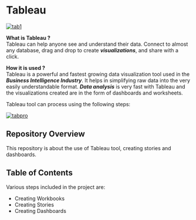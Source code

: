 # Tableau
[![tab1](https://raw.githubusercontent.com/BhaktiPrabhakar/TableauProject/master/images/tab1.png "tab1")](https://raw.githubusercontent.com/BhaktiPrabhakar/TableauProject/master/images/tab1.png "tab1")


__What is Tableau ?__<br>
Tableau can help anyone see and understand their data. Connect to almost any database, drag and drop to create ___visualizations___, and share with a click.<br>

__How it is used ?__<br>
Tableau is a powerful and fastest growing data visualization tool used in the ___Business Intelligence Industry___. It helps in simplifying raw data into the very easily understandable format. ___Data analysis___ is very fast with Tableau and the visualizations created are in the form of dashboards and worksheets.<br>

Tableau tool can process using the following steps:<br> 

[![tabpro](https://raw.githubusercontent.com/BhaktiPrabhakar/TableauProject/master/images/tabpro.jpg "tabpro")](https://raw.githubusercontent.com/BhaktiPrabhakar/TableauProject/master/images/tabpro.jpg "tabpro")
## Repository Overview
This repository is about the use of Tableau tool, creating stories and dashboards.

## Table of Contents<br>
Various steps included in the project are:
- Creating Workbooks
- Creating Stories<br>
- Creating Dashboards<br>
